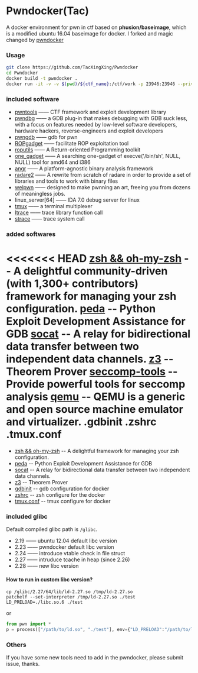 Pwndocker(Tac)
===

A docker environment for pwn in ctf based on **phusion/baseimage**, which is a modified ubuntu 16.04 baseimage for docker. I forked and magic changed by [pwndocker](https://github.com/skysider/pwndocker)

### Usage

```bash
git clone https://github.com/TacXingXing/Pwndocker
cd Pwndocker
docker build -t pwndocker .
docker run -it -v -v $(pwd)/${ctf_name}:/ctf/work -p 23946:23946 --privileged --cap-add=SYS_PRTACE pwndocker
```

### included software

- [pwntools](https://github.com/Gallopsled/pwntools)  —— CTF framework and exploit development library
- [pwndbg](https://github.com/pwndbg/pwndbg)  —— a GDB plug-in that makes debugging with GDB suck less, with a focus on features needed by low-level software developers, hardware hackers, reverse-engineers and exploit developers
- [pwngdb](https://github.com/scwuaptx/Pwngdb) —— gdb for pwn
- [ROPgadget](https://github.com/JonathanSalwan/ROPgadget)  —— facilitate ROP exploitation tool
- [roputils](https://github.com/inaz2/roputils)     —— A Return-oriented Programming toolkit
- [one_gadget](https://github.com/david942j/one_gadget) —— A searching one-gadget of execve('/bin/sh', NULL, NULL) tool for amd64 and i386
- [angr](https://github.com/angr/angr)   ——  A platform-agnostic binary analysis framework
- [radare2](https://github.com/radare/radare2) ——  A rewrite from scratch of radare in order to provide a set of libraries and tools to work with binary files
- [welpwn](https://github.com/matrix1001/welpwn) —— designed to make pwnning an art, freeing you from dozens of meaningless jobs.
- linux_server[64]     —— IDA 7.0 debug server for linux
- [tmux](https://tmux.github.io/)     —— a terminal multiplexer
- [ltrace](https://linux.die.net/man/1/ltrace)      —— trace library function call
- [strace](https://linux.die.net/man/1/strace)     —— trace system call

### added softwares
<<<<<<< HEAD
[zsh && oh-my-zsh](https://github.com/robbyrussell/oh-my-zsh) -- A delightful community-driven (with 1,300+ contributors) framework for managing your zsh configuration.
[peda](https://github.com/scwuaptx/peda) -- Python Exploit Development Assistance for GDB
[socat](http://www.dest-unreach.org/socat/) -- A relay for bidirectional data transfer between two independent data channels.
[z3](https://github.com/Z3Prover/z3) --  Theorem Prover
[seccomp-tools](https://github.com/david942j/seccomp-tools) -- Provide powerful tools for seccomp analysis
[qemu](https://www.qemu.org) -- QEMU is a generic and open source machine emulator and virtualizer.
.gdbinit
.zshrc
.tmux.conf
=======
- [zsh && oh-my-zsh](https://github.com/robbyrussell/oh-my-zsh) -- A delightful framework for managing your zsh configuration.
- [peda](https://github.com/scwuaptx/peda) -- Python Exploit Development Assistance for GDB
- [socat](http://www.dest-unreach.org/socat/) -- A relay for bidirectional data transfer between two independent data channels.
- [z3](https://github.com/Z3Prover/z3) --  Theorem Prover
- [gdbinit](https://github.com/TacXingXing/Pwndocker/blob/master/gdbinit) -- gdb configuration for docker
- [zshrc](https://github.com/TacXingXing/Pwndocker/blob/master/zshrc) -- zsh configure for the docker
- [tmux.conf](https://github.com/TacXingXing/Pwndocker/blob/master/tmux.conf) -- tmux configure for docker

### included glibc

Default compiled glibc path is `/glibc`.
- 2.19  —— ubuntu 12.04 default libc version
- 2.23  —— pwndocker default libc version
- 2.24  —— introduce vtable check in file struct
- 2.27  —— intruduce tcache in heap (since 2.26)
- 2.28  —— new libc version

#### How to run in custom libc version?

```shell
cp /glibc/2.27/64/lib/ld-2.27.so /tmp/ld-2.27.so
patchelf --set-interpreter /tmp/ld-2.27.so ./test
LD_PRELOAD=./libc.so.6 ./test
```

or

```python
from pwn import *
p = process(["/path/to/ld.so", "./test"], env={"LD_PRELOAD":"/path/to/libc.so.6"})
```

### Others
If you have some new tools need to add in the pwndocker, please submit issue, thanks.
